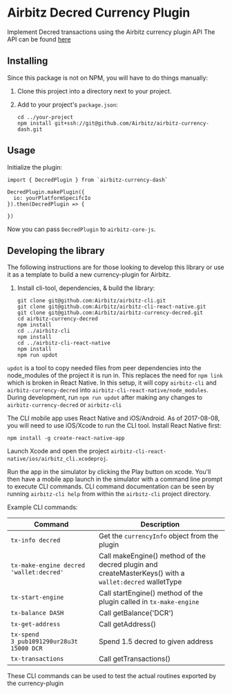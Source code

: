 # Airbitz Decred Currency Plugin

Implement Decred transactions using the Airbitz currency plugin API
The API can be found [here](https://developer.airbitz.co/javascript/#currency-plugin-api)

## Installing

Since this package is not on NPM, you will have to do things manually:

1. Clone this project into a directory next to your project.
2. Add to your project's `package.json`:

    ```
    cd ../your-project
    npm install git+ssh://git@github.com/Airbitz/airbitz-currency-dash.git
    ```

## Usage

Initialize the plugin:

```
import { DecredPlugin } from `airbitz-currency-dash`

DecredPlugin.makePlugin({
  io: yourPlatformSpecifcIo
}).then(DecredPlugin => {

})
```

Now you can pass `DecredPlugin` to `airbitz-core-js`.


## Developing the library

The following instructions are for those looking to develop this library or use it as a template to build a new currency-plugin for Airbitz.

1. Install cli-tool, dependencies, & build the library:

    ```
    git clone git@github.com:Airbitz/airbitz-cli.git
    git clone git@github.com:Airbitz/airbitz-cli-react-native.git
    git clone git@github.com:Airbitz/airbitz-currency-decred.git
    cd airbitz-currency-decred
    npm install
    cd ../airbitz-cli
    npm install
    cd ../airbitz-cli-react-native
    npm install
    npm run updot
    ```

`updot` is a tool to copy needed files from peer dependencies into the node_modules of the project it is run in. This replaces the need for `npm link` which is broken in React Native. In this setup, it will copy `airbitz-cli` and `airbitz-currency-decred` into `airbitz-cli-react-native/node_modules`. During development, run `npm run updot` after making any changes to `airbitz-currency-decred` or `airbitz-cli`

The CLI mobile app uses React Native and iOS/Android. As of 2017-08-08, you will need to use iOS/Xcode to run the CLI tool. Install React Native first:

    npm install -g create-react-native-app

Launch Xcode and open the project `airbitz-cli-react-native/ios/airbitz_cli.xcodeproj`.

Run the app in the simulator by clicking the Play button on xcode. You'll then have a mobile app launch in the simulator with a command line prompt to execute CLI commands. CLI command documentation can be seen by running `airbitz-cli help` from within the `airbitz-cli` project directory.

Example CLI commands:

| Command | Description |
| --- | --- |
| `tx-info decred` | Get the `currencyInfo` object from the plugin |
| `tx-make-engine decred 'wallet:decred'` | Call makeEngine() method of the decred plugin and createMasterKeys() with a `wallet:decred` walletType |
| `tx-start-engine` | Call startEngine() method of the plugin called in `tx-make-engine` |
| `tx-balance DASH` | Call getBalance('DCR') |
| `tx-get-address` | Call getAddress() |
| `tx-spend 3_pub1091290ur28u3t 15000 DCR` | Spend 1.5 decred to given address |
| `tx-transactions` | Call getTransactions() |

These CLI commands can be used to test the actual routines exported by the currency-plugin

